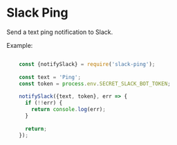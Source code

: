 # Slack Ping

Send a text ping notification to Slack.

Example:

```javascript

    const {notifySlack} = require('slack-ping');
    
    const text = 'Ping';
    const token = process.env.SECRET_SLACK_BOT_TOKEN;
    
    notifySlack({text, token}, err => {
      if (!!err) {
        return console.log(err);
      }
      
      return;
    });

```

